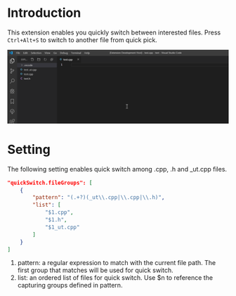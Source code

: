 # Introduction
This extension enables you quickly switch between interested files. Press `Ctrl+Alt+S` to switch to another file from quick pick.

![Quick Switch](images/quick-switch.gif)

# Setting
The following setting enables quick switch among .cpp, .h and _ut.cpp files.

```json
"quickSwitch.fileGroups": [
    {
        "pattern": "(.+?)(_ut\\.cpp|\\.cpp|\\.h)",
        "list": [
            "$1.cpp",
            "$1.h",
            "$1_ut.cpp"
        ]
    }
]
```
1. pattern: a regular expression to match with the current file path. The first group that matches will be used for quick switch.
1. list: an ordered list of files for quick switch. Use $n to reference the capturing groups defined in pattern.